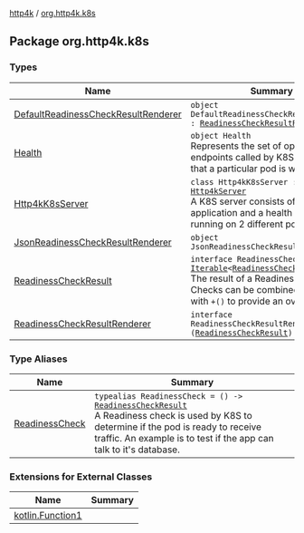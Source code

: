 [http4k](../index.md) / [org.http4k.k8s](./index.md)

## Package org.http4k.k8s

### Types

| Name | Summary |
|---|---|
| [DefaultReadinessCheckResultRenderer](-default-readiness-check-result-renderer/index.md) | `object DefaultReadinessCheckResultRenderer : `[`ReadinessCheckResultRenderer`](-readiness-check-result-renderer/index.md) |
| [Health](-health/index.md) | `object Health`<br>Represents the set of operational endpoints called by K8S to ensure that a particular pod is working ok. |
| [Http4kK8sServer](-http4k-k8s-server/index.md) | `class Http4kK8sServer : `[`Http4kServer`](../org.http4k.server/-http4k-server/index.md)<br>A K8S server consists of a main application and a health application, running on 2 different ports. |
| [JsonReadinessCheckResultRenderer](-json-readiness-check-result-renderer/index.md) | `object JsonReadinessCheckResultRenderer` |
| [ReadinessCheckResult](-readiness-check-result/index.md) | `interface ReadinessCheckResult : `[`Iterable`](https://kotlinlang.org/api/latest/jvm/stdlib/kotlin.collections/-iterable/index.html)`<`[`ReadinessCheckResult`](-readiness-check-result/index.md)`>`<br>The result of a Readiness check. Checks can be combined together with `+()` to provide an overall result. |
| [ReadinessCheckResultRenderer](-readiness-check-result-renderer/index.md) | `interface ReadinessCheckResultRenderer : (`[`ReadinessCheckResult`](-readiness-check-result/index.md)`) -> `[`String`](https://kotlinlang.org/api/latest/jvm/stdlib/kotlin/-string/index.html) |

### Type Aliases

| Name | Summary |
|---|---|
| [ReadinessCheck](-readiness-check.md) | `typealias ReadinessCheck = () -> `[`ReadinessCheckResult`](-readiness-check-result/index.md)<br>A Readiness check is used by K8S to determine if the pod is ready to receive traffic. An example is to test if the app can talk to it's database. |

### Extensions for External Classes

| Name | Summary |
|---|---|
| [kotlin.Function1](kotlin.-function1/index.md) |  |
